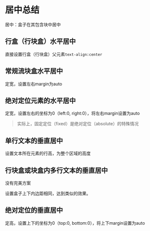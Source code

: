 # 居中总结

居中：盒子在其包含块中居中

## 行盒（行块盒）水平居中

直接设置行盒（行块盒）父元素```text-align:center```

## 常规流块盒水平居中

定宽，设置左右margin为auto

## 绝对定位元素的水平居中

定宽，设置左右的坐标为0（left:0, right:0），将左右margin设置为auto

> 实际上，固定定位（fixed）是绝对定位（absolute）的特殊情况

## 单行文本的垂直居中

设置文本所在元素的行高，为整个区域的高度

## 行块盒或块盒内多行文本的垂直居中

没有完美方案

设置盒子上下内边距相同，达到类似的效果。

## 绝对定位的垂直居中

定高，设置上下的坐标为0（top:0, bottom:0），将上下margin设置为auto

